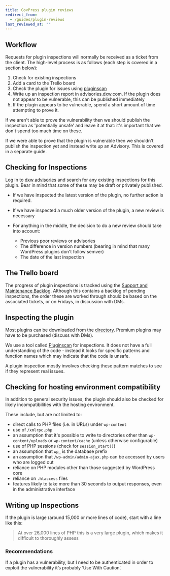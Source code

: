 ```yaml
---
title: GovPress plugin reviews
redirect_from:
  - /guides/plugin-reviews
last_reviewed_at: ""
---
```

## Workflow

Requests for plugin inspections will normally be received as a ticket from the
client. The high-level process is as follows (each step is covered in a section
below):

1. Check for existing inspections
2. Add a card to the Trello board
3. Check the plugin for issues using
   [pluginscan](https://git.govpress.com/dxw/pluginscan)
4. Write up an inspection report in advisories.dxw.com. If the plugin does not
   appear to be vulnerable, this can be published immediately
5. If the plugin appears to be vulnerable, spend a short amount of time
   attempting to prove it.

If we aren't able to prove the vulnerability then we should publish the
inspection as 'potentially unsafe' and leave it at that: it's important that we
don't spend too much time on these.

If we were able to prove that the plugin is vulnerable then we shouldn't publish
the inspection yet and instead write up an Advisory. This is covered in a
separate guide.

## Checking for Inspections

Log in to [dxw advisories](https://advisories.dxw.com/) and search for any
existing inspections for this plugin. Bear in mind that some of these may be
draft or privately published.

* If we have inspected the latest version of the plugin, no further action is
  required.
* If we have inspected a much older version of the plugin, a new review is
  necessary
* For anything in the middle, the decision to do a new review should take into
  account:

  * Previous poor reviews or advisories
  * The difference in version numbers (bearing in mind that many WordPress
    plugins don't follow semver)
  * The date of the last inspection

## The Trello board

The progress of plugin inspections is tracked using the
[Support and Maintenance Backlog](https://trello.com/b/pF46aRdl/govpress-support-and-maintenance-backlog).
Although this contains a backlog of pending inspections, the order these are
worked through should be based on the associated tickets, or on Fridays, in
discussion with DMs.

## Inspecting the plugin

Most plugins can be downloaded from the
[directory](https://en-gb.wordpress.org/plugins/). Premium plugins may have to
be purchased (discuss with DMs).

We use a tool called [Pluginscan](https://git.govpress.com/dxw/pluginscan) for
inspections. It does not have a full understanding of the code - instead it
looks for specific patterns and function names which may indicate that the code
is unsafe.

A plugin inspection mostly involves checking these pattern matches to see if
they represent real issues.

## Checking for hosting environment compatibility

In addition to general security issues, the plugin should also be checked for
likely incompatibilities with the hosting environment.

These include, but are not limited to:

* direct calls to PHP files (i.e. in URLs) under `wp-content`
* use of `/xmlrpc.php`
* an assumption that it's possible to write to directories other than
  `wp-content/uploads` or `wp-content/cache` (unless otherwise configurable)
* use of PHP sessions (check for `session_start()`)
* an assumption that `wp_` is the database prefix
* an assumption that `/wp-admin/admin-ajax.php` can be accessed by users who
  are logged out
* reliance on PHP modules other than those suggested by WordPress core
* reliance on `.htaccess` files
* features likely to take more than 30 seconds to output responses, even
  in the administrative interface

## Writing up Inspections

If the plugin is large (around 15,000 or more lines of code), start with a line
like this:

> At over 26,000 lines of PHP this is a very large plugin, which makes it
> difficult to thoroughly assess

### Recommendations

If a plugin has a vulnerability, but I need to be authenticated in order to
exploit the vulnerability it’s probably ‘Use With Caution’.
